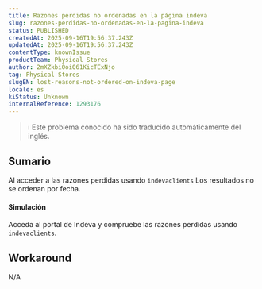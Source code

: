 ```yaml
---
title: Razones perdidas no ordenadas en la página indeva
slug: razones-perdidas-no-ordenadas-en-la-pagina-indeva
status: PUBLISHED
createdAt: 2025-09-16T19:56:37.243Z
updatedAt: 2025-09-16T19:56:37.243Z
contentType: knownIssue
productTeam: Physical Stores
author: 2mXZkbi0oi061KicTExNjo
tag: Physical Stores
slugEN: lost-reasons-not-ordered-on-indeva-page
locale: es
kiStatus: Unknown
internalReference: 1293176
---
```


>ℹ️ Este problema conocido ha sido traducido automáticamente del inglés.

## Sumario


Al acceder a las razones perdidas usando `indevaclients` Los resultados no se ordenan por fecha.


#### Simulación


Acceda al portal de Indeva y compruebe las razones perdidas usando `indevaclients`.

## Workaround


N/A



